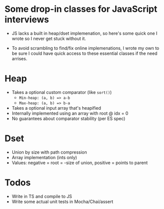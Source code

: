 # Some drop-in classes for JavaScript interviews

- JS lacks a built in heap/dset implemenation, so here's some quick one I wrote so I never get stuck without it.

- To avoid scrambling to find/fix online implemenations, I wrote my own to be sure I could have quick access to these essential classes if the need arrises.

# Heap
- Takes a optional custom comparator (like `sort()`)
    - `Min-heap: (a, b) => a-b`
    - `Max-heap: (a, b) => b-a`
- Takes a optional input array that's heapified
- Internally implemented using an array with root @ idx = 0
- No guarantees about comparator stability (per ES spec)

# Dset
- Union by size with path compression
- Array implementation (ints only) 
- Values: negative = root = -size of union, positive = points to parent

# Todos
- Write in TS and compile to JS
- Write some actual unit tests in Mocha/Chai/assert